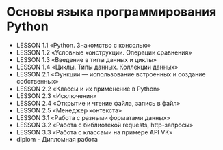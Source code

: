 Основы языка программирования Python
===================================================

* LESSON 1.1 «Python. Знакомство с консолью»
* LESSON 1.2 «Условные конструкции. Операции сравнения»
* LESSON 1.3 «Введение в типы данных и циклы»
* LESSON 1.4 «Циклы. Типы данных. Коллекции данных»
* LESSON 2.1 «Функции — использование встроенных и создание собственных»
* LESSON 2.2 «Классы и их применение в Python»
* LESSON 2.3 «Исключения»
* LESSON 2.4 «Открытие и чтение файла, запись в файл»
* LESSON 2.5 «Менеджер контекста»
* LESSON 3.1  «Работа с разными форматами данных»
* LESSON 3.2 «Работа с библиотекой requests, http-запросы»
* LESSON 3.3 «Работа с классами на примере API VK»
* diplom - Дипломная работа
